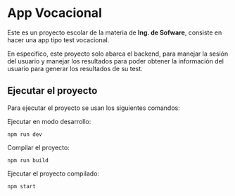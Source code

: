 # App Vocacional

Este es un proyecto escolar de la materia de **Ing. de Sofware**, consiste en hacer una app tipo test vocacional.

En especifico, este proyecto solo abarca el backend, para manejar la sesión del usuario y manejar los resultados para poder obtener la información del usuario para generar los resultados de su test.

## Ejecutar el proyecto

Para ejecutar el proyecto se usan los siguientes comandos:

Ejecutar en modo desarrollo:

`npm run dev`

Compilar el proyecto:

`npm run build`

Ejecutar el proyecto compilado:

`npm start`